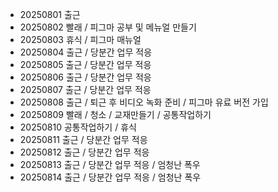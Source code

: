 - 20250801 출근
- 20250802 빨래 / 피그마 공부 및 메뉴얼 만들기
- 20250803 휴식 / 피그마 매뉴얼
- 20250804 출근 / 당분간 업무 적응
- 20250805 출근 / 당분간 업무 적응
- 20250806 출근 / 당분간 업무 적응
- 20250807 출근 / 당분간 업무 적응
- 20250808 출근 / 퇴근 후 비디오 녹화 준비 / 피그마 유료 버전 가입
- 20250809 빨래 / 청소 / 교재만들기 / 공통작업하기
- 20250810 공통작업하기 / 휴식
- 20250811 출근 / 당분간 업무 적응
- 20250812 출근 / 당분간 업무 적응
- 20250813 출근 / 당분간 업무 적응 / 엄청난 폭우
- 20250814 출근 / 당분간 업무 적응 / 엄청난 폭우